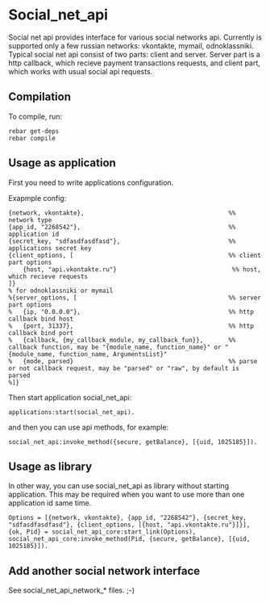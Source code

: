 Social_net_api
==============

Social net api provides interface for various social networks api.
Currently is supported only a few russian networks: vkontakte, mymail, odnoklassniki.
Typical social net api consist of two parts: client and server.
Server part is a http callback, which recieve payment transactions requests,
and client part, which works with usual social api requests.

Compilation
-----------

To compile, run:

    rebar get-deps
    rebar compile

Usage as application
--------------------

First you need to write applications configuration.

Exapmple config:

    {network, vkontakte},                                        %% network type
    {app_id, "2268542"},                                         %% application id
    {secret_key, "sdfasdfasdfasd"},                              %% applications secret key
    {client_options, [                                           %% client part options
        {host, "api.vkontakte.ru"}                                %% host, which recieve requests
    ]}
    % for odnoklassniki or mymail
    %{server_options, [                                          %% server part options
    %   {ip, "0.0.0.0"},                                         %% http callback bind host
    %   {port, 31337},                                           %% http callback bind port
    %   {callback, {my_callback_module, my_callback_fun}},       %% callback function, may be "{module_name, function_name}" or "{module_name, function_name, ArgumentsList}"
    %   {mode, parsed}                                           %% parse or not callback request, may be "parsed" or "raw", by default is parsed
    %]}

Then start application social_net_api:

    applications:start(social_net_api).

and then you can use api methods, for example:

    social_net_api:invoke_method({secure, getBalance}, [{uid, 1025185}]).

Usage as library
----------------

In other way, you can use social_net_api as library without starting application.
This may be required when you want to use more than one application id same time.

    Options = [{network, vkontakte}, {app_id, "2268542"}, {secret_key, "sdfasdfasdfasd"}, {client_options, [{host, "api.vkontakte.ru"}]}],
    {ok, Pid} = social_net_api_core:start_link(Options),
    social_net_api_core:invoke_method(Pid, {secure, getBalance}, [{uid, 1025185}]).

Add another social network interface
------------------------------------
See social_net_api_network_* files. ;-)

